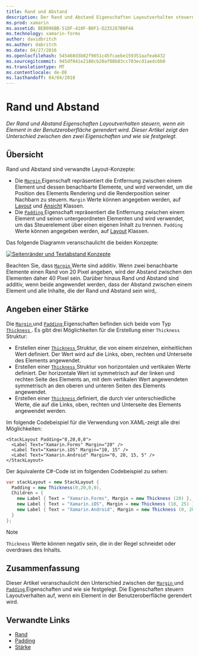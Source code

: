 ```yaml
---
title: Rand und Abstand
description: Der Rand und Abstand Eigenschaften Layoutverhalten steuern, wenn ein Element in der Benutzeroberfläche gerendert wird. Dieser Artikel zeigt den Unterschied zwischen den zwei Eigenschaften und wie sie festgelegt.
ms.prod: xamarin
ms.assetid: BEB096BB-51DF-410F-B0F1-D235287B0F4A
ms.technology: xamarin-forms
author: davidbritch
ms.author: dabritch
ms.date: 04/27/2016
ms.openlocfilehash: 545468d3b02f9651c45fcaebe159351aafea6432
ms.sourcegitcommit: 945df041e2180cb20af08b83cc703ecd1aedc6b0
ms.translationtype: MT
ms.contentlocale: de-DE
ms.lasthandoff: 04/04/2018
---
```

# <a name="margin-and-padding"></a>Rand und Abstand

_Der Rand und Abstand Eigenschaften Layoutverhalten steuern, wenn ein Element in der Benutzeroberfläche gerendert wird. Dieser Artikel zeigt den Unterschied zwischen den zwei Eigenschaften und wie sie festgelegt._

## <a name="overview"></a>Übersicht

Rand und Abstand sind verwandte Layout-Konzepte:

- Die [ `Margin` ](https://developer.xamarin.com/api/property/Xamarin.Forms.View.Margin/) Eigenschaft repräsentiert die Entfernung zwischen einem Element und dessen benachbarte Elemente, und wird verwendet, um die Position des Elements Rendering und die Renderposition seiner Nachbarn zu steuern. `Margin` Werte können angegeben werden, auf [Layout](~/xamarin-forms/user-interface/controls/layouts.md) und [Ansicht](~/xamarin-forms/user-interface/controls/views.md) Klassen.
- Die [ `Padding` ](https://developer.xamarin.com/api/property/Xamarin.Forms.Layout.Padding/) Eigenschaft repräsentiert die Entfernung zwischen einem Element und seinen untergeordneten Elementen und wird verwendet, um das Steuerelement über einen eigenen Inhalt zu trennen. `Padding` Werte können angegeben werden, auf [Layout](~/xamarin-forms/user-interface/controls/layouts.md) Klassen.

Das folgende Diagramm veranschaulicht die beiden Konzepte:

[![](margin-and-padding-images/margins-and-padding-sml.png "Seitenränder und Textabstand Konzepte")](margin-and-padding-images/margins-and-padding.png#lightbox "Seitenränder und Textabstand-Konzepte")

Beachten Sie, dass [ `Margin` ](https://developer.xamarin.com/api/property/Xamarin.Forms.View.Margin/) Werte sind additiv. Wenn zwei benachbarte Elemente einen Rand von 20 Pixel angeben, wird der Abstand zwischen den Elementen daher 40 Pixel sein. Darüber hinaus Rand und Abstand sind additiv, wenn beide angewendet werden, dass der Abstand zwischen einem Element und alle Inhalte, die der Rand und Abstand sein wird,.

## <a name="specifying-a-thickness"></a>Angeben einer Stärke

Die [ `Margin` ](https://developer.xamarin.com/api/property/Xamarin.Forms.View.Margin/) und [ `Padding` ](https://developer.xamarin.com/api/property/Xamarin.Forms.Layout.Padding/) Eigenschaften befinden sich beide vom Typ [ `Thickness` ](https://developer.xamarin.com/api/type/Xamarin.Forms.Thickness/). Es gibt drei Möglichkeiten für die Erstellung einer `Thickness` Struktur:

- Erstellen einer [ `Thickness` ](https://developer.xamarin.com/api/type/Xamarin.Forms.Thickness/) Struktur, die von einem einzelnen, einheitlichen Wert definiert. Der Wert wird auf die Links, oben, rechten und Unterseite des Elements angewendet.
- Erstellen einer [ `Thickness` ](https://developer.xamarin.com/api/type/Xamarin.Forms.Thickness/) Struktur von horizontalen und vertikalen Werte definiert. Der horizontale Wert ist symmetrisch auf der linken und rechten Seite des Elements an, mit dem vertikalen Wert angewendeten symmetrisch an den oberen und unteren Seiten des Elements angewendet.
- Erstellen einer [ `Thickness` ](https://developer.xamarin.com/api/type/Xamarin.Forms.Thickness/) definiert, die durch vier unterschiedliche Werte, die auf die Links, oben, rechten und Unterseite des Elements angewendet werden.

Im folgende Codebeispiel für die Verwendung von XAML-zeigt alle drei Möglichkeiten:

```xaml
<StackLayout Padding="0,20,0,0">
  <Label Text="Xamarin.Forms" Margin="20" />
  <Label Text="Xamarin.iOS" Margin="10, 15" />
  <Label Text="Xamarin.Android" Margin="0, 20, 15, 5" />
</StackLayout>
```

Der äquivalente C#-Code ist im folgenden Codebeispiel zu sehen:

```csharp
var stackLayout = new StackLayout {
  Padding = new Thickness(0,20,0,0),
  Children = {
    new Label { Text = "Xamarin.Forms", Margin = new Thickness (20) },
    new Label { Text = "Xamarin.iOS", Margin = new Thickness (10, 25) },
    new Label { Text = "Xamarin.Android", Margin = new Thickness (0, 20, 15, 5) }
  }
};
```

> [!NOTE]
> `Thickness` Werte können negativ sein, die in der Regel schneidet oder overdraws des Inhalts.

## <a name="summary"></a>Zusammenfassung

Dieser Artikel veranschaulicht den Unterschied zwischen der [ `Margin` ](https://developer.xamarin.com/api/property/Xamarin.Forms.View.Margin/) und [ `Padding` ](https://developer.xamarin.com/api/property/Xamarin.Forms.Layout.Padding/) Eigenschaften und wie sie festgelegt. Die Eigenschaften steuern Layoutverhalten auf, wenn ein Element in der Benutzeroberfläche gerendert wird.


## <a name="related-links"></a>Verwandte Links

- [Rand](https://developer.xamarin.com/api/property/Xamarin.Forms.View.Margin/)
- [Padding](https://developer.xamarin.com/api/property/Xamarin.Forms.Layout.Padding/)
- [Stärke](https://developer.xamarin.com/api/type/Xamarin.Forms.Thickness/)

